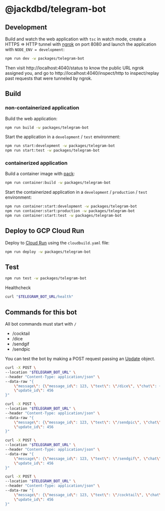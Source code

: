 # @jackdbd/telegram-bot

## Development

Build and watch the web application with `tsc` in watch mode, create a HTTPS => HTTP tunnel with [ngrok](https://ngrok.com/) on port 8080 and launch the application with `NODE_ENV = development`:

```sh
npm run dev -w packages/telegram-bot
```

Then visit http://localhost:4040/status to know the public URL ngrok assigned you, and go to http://localhost:4040/inspect/http to inspect/replay past requests that were tunneled by ngrok.

## Build

### non-containerized application

Build the web application:

```sh
npm run build -w packages/telegram-bot
```

Start the application in a `development` / `test` environment:

```sh
npm run start:development -w packages/telegram-bot
npm run start:test -w packages/telegram-bot
```

### containerized application

Build a container image with [pack](https://buildpacks.io/docs/tools/pack):

```sh
npm run container:build -w packages/telegram-bot
```

Start the containerized application in a `development` / `production` / `test` environment:

```sh
npm run container:start:development -w packages/telegram-bot
npm run container:start:production -w packages/telegram-bot
npm run container:start:test -w packages/telegram-bot
```

## Deploy to GCP Cloud Run

Deploy to [Cloud Run](https://console.cloud.google.com/run?project=prj-kitchen-sink) using the `cloudbuild.yaml` file:

```sh
npm run deploy -w packages/telegram-bot
```

## Test

```sh
npm run test -w packages/telegram-bot
```

Healthcheck

```sh
curl "$TELEGRAM_BOT_URL/health"
```

## Commands for this bot

All bot commands must start with `/`

- /cocktail
- /dice
- /sendgif
- /sendpic

You can test the bot by making a POST request passing an [Update](https://core.telegram.org/bots/api#update) object.

```sh
curl -X POST \
--location "$TELEGRAM_BOT_URL" \
--header "Content-Type: application/json" \
--data-raw "{
    \"message\": {\"message_id\": 123, \"text\": \"/dice\", \"chat\": {\"id\": \"$TELEGRAM_CHAT_ID\"}},
    \"update_id\": 456
}"
```

```sh
curl -X POST \
--location "$TELEGRAM_BOT_URL" \
--header "Content-Type: application/json" \
--data-raw "{
    \"message\": {\"message_id\": 123, \"text\": \"/sendpic\", \"chat\": {\"id\": \"$TELEGRAM_CHAT_ID\"}},
    \"update_id\": 456
}"
```

```sh
curl -X POST \
--location "$TELEGRAM_BOT_URL" \
--header "Content-Type: application/json" \
--data-raw "{
    \"message\": {\"message_id\": 123, \"text\": \"/sendgif\", \"chat\": {\"id\": \"$TELEGRAM_CHAT_ID\"}},
    \"update_id\": 456
}"
```

```sh
curl -X POST \
--location "$TELEGRAM_BOT_URL" \
--header "Content-Type: application/json" \
--data-raw "{
    \"message\": {\"message_id\": 123, \"text\": \"/cocktail\", \"chat\": {\"id\": \"$TELEGRAM_CHAT_ID\"}},
    \"update_id\": 456
}"
```
